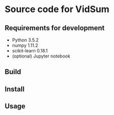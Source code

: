 # Source code for VidSum

## Requirements for development

- Python 3.5.2
- numpy 1.11.2
- scikit-learn 0.18.1
- (optional) Jupyter notebook

## Build

## Install

## Usage
